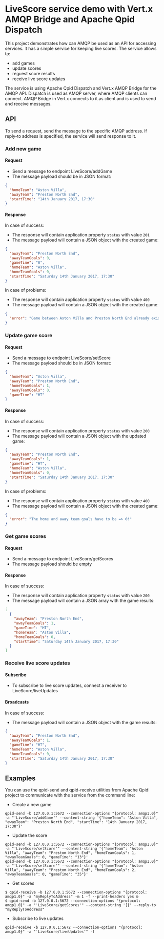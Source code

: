 # LiveScore service demo with Vert.x AMQP Bridge and Apache Qpid Dispatch

This project demonstrates how can AMQP be used as an API for accessing services. It has a simple service for keeping live scores. The service allows to:
* add games
* update scores
* reguest score results
* receive live score updates

The service is using Apache Qpid Dispatch and Vert.x AMQP Bridge for the AMQP API. Dispatch is used as AMQP server, where AMQP clients can connect. AMQP Bridge in Vert.x connects to it as client and is used to send and receive messages.
  
## API

To send a request, send the message to the specific AMQP address. If reply-to address is specified, the service will send response to it. 

### Add new game

#### Request

* Send a message to endpoint LiveScore/addGame
* The message payload should be in JSON format:
```json
{
  "homeTeam": "Aston Villa", 
  "awayTeam": "Preston North End", 
  "startTime": "14th January 2017, 17:30"
}
```

#### Response

In case of success:

* The response will contain application property `status` with value `201`
* The message payload will contain a JSON object with the created game:
```json
{
  "awayTeam": "Preston North End",
  "awayTeamGoals": 0, 
  "gameTime": "0", 
  "homeTeam": "Aston Villa", 
  "homeTeamGoals": 0, 
  "startTime": "Saturday 14th January 2017, 17:30"
}
```

In case of problems:
* The response will contain application property `status` with value `400`
* The message payload will contain a JSON object with the created game:
```json
{
  "error": "Game between Aston Villa and Preston North End already exists!"
}
```

### Update game score

#### Request

* Send a message to endpoint LiveScore/setScore
* The message payload should be in JSON format:
```json
{
  "homeTeam": "Aston Villa", 
  "awayTeam": "Preston North End", 
  "homeTeamGoals": 1, 
  "awayTeamGoals": 0, 
  "gameTime": "HT"
}
```

#### Response

In case of success:

* The response will contain application property `status` with value `200`
* The message payload will contain a JSON object with the updated game:
```json
{
  "awayTeam": "Preston North End",
  "awayTeamGoals": 1, 
  "gameTime": "HT", 
  "homeTeam": "Aston Villa", 
  "homeTeamGoals": 0, 
  "startTime": "Saturday 14th January 2017, 17:30"
}
```

In case of problems:
* The response will contain application property `status` with value `400`
* The message payload will contain a JSON object with the created game:
```json
{
  "error": "The home and away team goals have to be => 0!"
}
```

### Get game scores

#### Request

* Send a message to endpoint LiveScore/getScores
* The message payload should be empty

#### Response

In case of success:

* The response will contain application property `status` with value `200`
* The message payload will contain a JSON array with the game results:
```json
[
  {
    "awayTeam": "Preston North End",
    "awayTeamGoals": 1, 
    "gameTime": "HT", 
    "homeTeam": "Aston Villa", 
    "homeTeamGoals": 0, 
    "startTime": "Saturday 14th January 2017, 17:30"
  }
]
```

### Receive live score updates

#### Subscribe

* To subscribe to live score updates, connect a receiver to LiveScore/liveUpdates

#### Broadcasts

In case of success:

* The message payload will contain a JSON object with the game results:
```json
{
  "awayTeam": "Preston North End",
  "awayTeamGoals": 1, 
  "gameTime": "HT", 
  "homeTeam": "Aston Villa", 
  "homeTeamGoals": 0, 
  "startTime": "Saturday 14th January 2017, 17:30"
}
```

## Examples

You can use the qpid-send and qpid-receive utilities from Apache Qpid project to communicate with the service from the command line:

* Create a new game
```
qpid-send -b 127.0.0.1:5672 --connection-options "{protocol: amqp1.0}" -a "'LiveScore/addGame'" --content-string '{"homeTeam": "Aston Villa", "awayTeam": "Preston North End", "startTime": "14th January 2017, 17:30"}'

```

* Update the score
```
qpid-send -b 127.0.0.1:5672 --connection-options "{protocol: amqp1.0}" -a "'LiveScore/setScore'" --content-string '{"homeTeam": "Aston Villa", "awayTeam": "Preston North End", "homeTeamGoals": 1, "awayTeamGoals": 0, "gameTime": "13"}'
qpid-send -b 127.0.0.1:5672 --connection-options "{protocol: amqp1.0}" -a "'LiveScore/setScore'" --content-string '{"homeTeam": "Aston Villa", "awayTeam": "Preston North End", "homeTeamGoals": 2, "awayTeamGoals": 0, "gameTime": "35"}'

```

* Get scores
```
$ qpid-receive -b 127.0.0.1:5672 --connection-options "{protocol: amqp1.0}" -a "myReplyToAddress" -m 1 -f --print-headers yes &
$ qpid-send -b 127.0.0.1:5672 --connection-options "{protocol: amqp1.0}" -a "'LiveScore/getScores'" --content-string '{}' --reply-to "myReplyToAddress"

```

* Subscribe to live updates
```
qpid-receive -b 127.0.0.1:5672 --connection-options "{protocol: amqp1.0}" -a "'LiveScore/liveUpdates'" -f

```